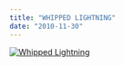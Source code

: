 ```yaml
---
title: "WHIPPED LIGHTNING"
date: "2010-11-30"
---
```


[![](http://a.onionstatic.com/images/articles/article/40035/whipahol_M_jpg_627x325_crop_upscale_q85.jpg "Whipped Lightning")](http://www.whippedlightning.com/)
